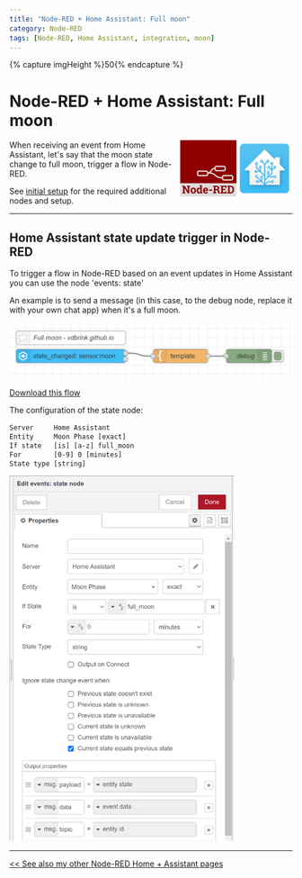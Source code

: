 ```yaml
---
title: "Node-RED + Home Assistant: Full moon"
category: Node-RED
tags: [Node-RED, Home Assistant, integration, moon]
---
```


{% capture imgHeight %}50{% endcapture %}

# Node-RED + Home Assistant: Full moon

<a href="node-red_home-assistant">
<img src="../homeassistant/images/home_assistant_logo.png" style="float: right;" alt="Home Assistant logo" height="100px">
<img style="float: right;margin-left:15px" src="images/node-red_logo.png" height="100px" alt="Node-RED logo">
</a>

When receiving an event from Home Assistant, let's say that the moon state change to full moon, trigger a flow in Node-RED. 

See [initial setup](node-red_home-assistant#initial-setup) for the required additional nodes and setup.

---

## Home Assistant state update trigger in Node-RED

To trigger a flow in Node-RED based on an event updates in Home Assistant you can use the node 'events: state'

An example is to send a message (in this case, to the debug node, replace it with your own chat app) when it's a full moon.

<img src="images_ha/full_moon_flow.png" alt="flow Node-RED full moon"/>

[Download this flow](flows/vdbrink_ha_full_moon.json)

The configuration of the state node:
```
Server     Home Assistant
Entity     Moon Phase [exact]
If state   [is] [a-z] full_moon
For        [0-9] 0 [minutes]
State type [string]
```

<img src="images_ha/full_moon_state_node.png" width="400px" alt="flow Node-RED full moon"/>

---

[<< See also my other Node-RED Home + Assistant pages](node-red_home-assistant)
